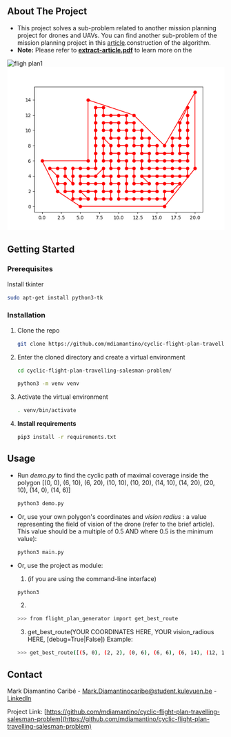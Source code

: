 <!-- ABOUT THE PROJECT -->
## About The Project
* This project solves a sub-problem related to another mission planning project for drones and UAVs. You can find another sub-problem of the mission planning project in this [article](https://medium.com/codex/optimal-region-partitioning-for-uavs-and-drones-in-cooperative-flight-settings-c0764a6450f9).construction of the algorithm.
* **Note:** Please refer to [**extract-article.pdf**](https://github.com/mdiamantino/cyclic-flight-plan-travelling-salesman-problem/blob/main/extract-article.pdf) to learn more on the 



![fligh plan1](https://miro.medium.com/max/2400/1*FJyEIAsCm_HaTZXxUWfVzQ.png)
![fligh plan2](https://github.com/mdiamantino/cyclic-flight-plan-travelling-salesman-problem/blob/main/example.png)

<!-- GETTING STARTED -->
## Getting Started

### Prerequisites

Install tkinter
```sh
sudo apt-get install python3-tk
```

### Installation

1. Clone the repo
   ```sh
   git clone https://github.com/mdiamantino/cyclic-flight-plan-travelling-salesman-problem.git
   ```
2. Enter the cloned directory and create a virtual environment
   ```sh
   cd cyclic-flight-plan-travelling-salesman-problem/
   ```
   ```sh
   python3 -m venv venv
   ```
3. Activate the virtual environment
   ```sh
   . venv/bin/activate
   ```
4. **Install requirements**
   ```sh
   pip3 install -r requirements.txt
   ```

<!-- USAGE EXAMPLES -->
## Usage
* Run *demo.py* to find the cyclic path of maximal coverage inside the polygon [(0, 0), (6, 10), (6, 20), (10, 10), (10, 20), (14, 10), (14, 20), (20, 10), (14, 0), (14, 6)] 
   ```sh
   python3 demo.py
   ```
* Or, use your own polygon's coordinates and *vision radius* : a value representing the field of vision of the drone (refer to the brief article). This value should be a multiple of 0.5 AND where 0.5 is the minimum value):
   ```sh
   python3 main.py
   ```

* Or, use the project as module:
  
  1. (if you are using the command-line interface)
   ```sh
   python3
   ```
  2. 
   ```sh
   >>> from flight_plan_generator import get_best_route
   ```
  3. get_best_route(YOUR COORDINATES HERE, YOUR vision_radious HERE, \[debug=True|False\]) 
  Example:
   ```sh
   >>> get_best_route([(5, 0), (2, 2), (0, 6), (6, 6), (6, 14), (12, 12), (16, 8), (20, 15), (20, 5), (16, 0)], 0.5, debug=True)
   ```


<!-- CONTACT -->
## Contact

Mark Diamantino Caribé - Mark.Diamantinocaribe@student.kulevuen.be - [LinkedIn](https://be.linkedin.com/in/markdiamantinocaribe)

Project Link: [https://github.com/mdiamantino/cyclic-flight-plan-travelling-salesman-problem](https://github.com/mdiamantino/cyclic-flight-plan-travelling-salesman-problem)
